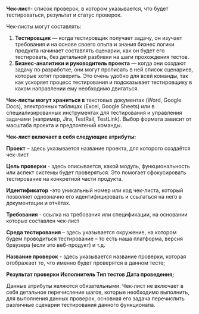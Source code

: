 **Чек-лист**- список проверок, в котором указывается, что будет тестироваться, результат и статус проверок.

Чек-листы могут составлять:
1. **Тестировщик** — когда тестировщик получает задачу, он изучает требования и на основе своего опыта и знания бизнес логики продукта начинает составлять сценарии, как он будет его тестировать, без детальной разбивки на шаги прохождения тестов. 
2. **Бизнес-аналитики и руководитель проекта** — когда они создают задачу по разработке, они могут прописать в ней список сценариев, которые хотят проверить. Это очень удобно для всей команды, так как ускоряет процесс тестирования и подсказывает тестировщику в каком направлении ему необходимо двигаться.


**Чек-листы могут храниться в** текстовых документах (Word, Google Docs), электронных таблицах (Excel, Google Sheets) или в специализированных инструментах для тестирования и управления задачами (например, Jira, TestRail, TestLink). Выбор формата зависит от масштаба проекта и предпочтений команды.

**Чек-лист включает в себя следующие атрибуты:**

**Проект** – здесь указывается название проекта, для которого создаётся чек-лист

**Цель проверки** - здесь описывается, какой модуль, функциональность или аспект системы будет проверяться. Это помогает сфокусировать тестирование на конкретной части продукта.

**Идентификатор** -это уникальный номер или код чек-листа, который позволяет однозначно его идентифицировать и ссылаться на него в документации и отчётах.

**Требования** - ссылка на требования или спецификации, на основании которых составлен чек-лист


**Среда тестирования** – здесь указывается окружение, на котором  будем проводиться тестирование – то есть наша платформа, версия браузера (если это веб-продукт) и т.д.

**Название проверок** - здесь указывается название проверки, которая отображает то, что именно будет проверятся в данном тесте;

**Результат проверки 
Исполнитель
Тип тестов
Дата проведения;**

Данные атрибуты являются обязательными. Чек-лист не включает в себя детальное перечисление шагов, которые необходимо выполнить, для выполнения данных проверок, основная его задача перечислить различные сценарии тестирования данного функционала.
